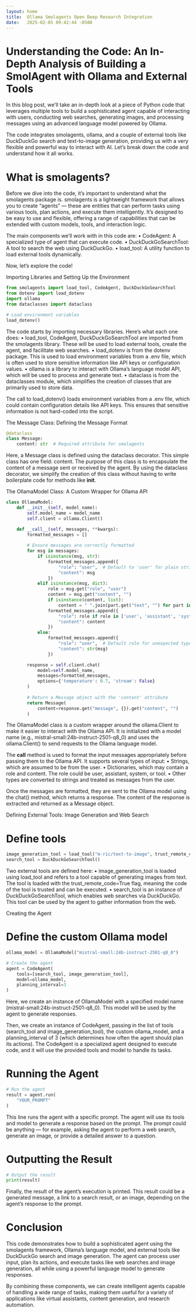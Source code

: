 ```yaml
---
layout: home
title:  Ollama Smolagents Open Deep Research Integration
date:   2025-02-05 09:42:44 -0500
---
```

# Understanding the Code: An In-Depth Analysis of Building a SmolAgent with Ollama and External Tools

In this blog post, we’ll take an in-depth look at a piece of Python code that leverages multiple tools to build a sophisticated agent capable of interacting with users, conducting web searches, generating images, and processing messages using an advanced language model powered by Ollama.

The code integrates smolagents, ollama, and a couple of external tools like DuckDuckGo search and text-to-image generation, providing us with a very flexible and powerful way to interact with AI. Let’s break down the code and understand how it all works.

# What is smolagents?

Before we dive into the code, it’s important to understand what the smolagents package is. smolagents is a lightweight framework that allows you to create “agents” — these are entities that can perform tasks using various tools, plan actions, and execute them intelligently. It’s designed to be easy to use and flexible, offering a range of capabilities that can be extended with custom models, tools, and interaction logic.

The main components we’ll work with in this code are:
	•	CodeAgent: A specialized type of agent that can execute code.
	•	DuckDuckGoSearchTool: A tool to search the web using DuckDuckGo.
	•	load_tool: A utility function to load external tools dynamically.

Now, let’s explore the code!

Importing Libraries and Setting Up the Environment

```python
from smolagents import load_tool, CodeAgent, DuckDuckGoSearchTool
from dotenv import load_dotenv
import ollama
from dataclasses import dataclass

# Load environment variables
load_dotenv()
```

The code starts by importing necessary libraries. Here’s what each one does:
	•	load_tool, CodeAgent, DuckDuckGoSearchTool are imported from the smolagents library. These will be used to load external tools, create the agent, and facilitate web searches.
	•	load_dotenv is from the dotenv package. This is used to load environment variables from a .env file, which is often used to store sensitive information like API keys or configuration values.
	•	ollama is a library to interact with Ollama’s language model API, which will be used to process and generate text.
	•	dataclass is from the dataclasses module, which simplifies the creation of classes that are primarily used to store data.

The call to load_dotenv() loads environment variables from a .env file, which could contain configuration details like API keys. This ensures that sensitive information is not hard-coded into the script.

The Message Class: Defining the Message Format

```python
@dataclass
class Message:
    content: str  # Required attribute for smolagents
```

Here, a Message class is defined using the dataclass decorator. This simple class has one field: content. The purpose of this class is to encapsulate the content of a message sent or received by the agent. By using the dataclass decorator, we simplify the creation of this class without having to write boilerplate code for methods like __init__.

The OllamaModel Class: A Custom Wrapper for Ollama API

```python
class OllamaModel:
    def __init__(self, model_name):
        self.model_name = model_name
        self.client = ollama.Client()

    def __call__(self, messages, **kwargs):
        formatted_messages = []
        
        # Ensure messages are correctly formatted
        for msg in messages:
            if isinstance(msg, str):
                formatted_messages.append({
                    "role": "user",  # Default to 'user' for plain strings
                    "content": msg
                })
            elif isinstance(msg, dict):
                role = msg.get("role", "user")
                content = msg.get("content", "")
                if isinstance(content, list):
                    content = " ".join(part.get("text", "") for part in content if isinstance(part, dict) and "text" in part)
                formatted_messages.append({
                    "role": role if role in ['user', 'assistant', 'system', 'tool'] else 'user',
                    "content": content
                })
            else:
                formatted_messages.append({
                    "role": "user",  # Default role for unexpected types
                    "content": str(msg)
                })

        response = self.client.chat(
            model=self.model_name,
            messages=formatted_messages,
            options={'temperature': 0.7, 'stream': False}
        )
        
        # Return a Message object with the 'content' attribute
        return Message(
            content=response.get("message", {}).get("content", "")
        )
```

The OllamaModel class is a custom wrapper around the ollama.Client to make it easier to interact with the Ollama API. It is initialized with a model name (e.g., mistral-small:24b-instruct-2501-q8_0) and uses the ollama.Client() to send requests to the Ollama language model.

The __call__ method is used to format the input messages appropriately before passing them to the Ollama API. It supports several types of input:
	•	Strings, which are assumed to be from the user.
	•	Dictionaries, which may contain a role and content. The role could be user, assistant, system, or tool.
	•	Other types are converted to strings and treated as messages from the user.

Once the messages are formatted, they are sent to the Ollama model using the chat() method, which returns a response. The content of the response is extracted and returned as a Message object.

Defining External Tools: Image Generation and Web Search

# Define tools

```python
image_generation_tool = load_tool("m-ric/text-to-image", trust_remote_code=True)
search_tool = DuckDuckGoSearchTool()
```

Two external tools are defined here:
	•	image_generation_tool is loaded using load_tool and refers to a tool capable of generating images from text. The tool is loaded with the trust_remote_code=True flag, meaning the code of the tool is trusted and can be executed.
	•	search_tool is an instance of DuckDuckGoSearchTool, which enables web searches via DuckDuckGo. This tool can be used by the agent to gather information from the web.

Creating the Agent

# Define the custom Ollama model

```python
ollama_model = OllamaModel("mistral-small:24b-instruct-2501-q8_0")

# Create the agent
agent = CodeAgent(
    tools=[search_tool, image_generation_tool],
    model=ollama_model,
    planning_interval=3
)
```

Here, we create an instance of OllamaModel with a specified model name (mistral-small:24b-instruct-2501-q8_0). This model will be used by the agent to generate responses.

Then, we create an instance of CodeAgent, passing in the list of tools (search_tool and image_generation_tool), the custom ollama_model, and a planning_interval of 3 (which determines how often the agent should plan its actions). The CodeAgent is a specialized agent designed to execute code, and it will use the provided tools and model to handle its tasks.

# Running the Agent

```python
# Run the agent
result = agent.run(
    "YOUR_PROMPT"
)
```

This line runs the agent with a specific prompt. The agent will use its tools and model to generate a response based on the prompt. The prompt could be anything — for example, asking the agent to perform a web search, generate an image, or provide a detailed answer to a question.

# Outputting the Result

```python
# Output the result
print(result)
```

Finally, the result of the agent’s execution is printed. This result could be a generated message, a link to a search result, or an image, depending on the agent’s response to the prompt.

# Conclusion

This code demonstrates how to build a sophisticated agent using the smolagents framework, Ollama’s language model, and external tools like DuckDuckGo search and image generation. The agent can process user input, plan its actions, and execute tasks like web searches and image generation, all while using a powerful language model to generate responses.

By combining these components, we can create intelligent agents capable of handling a wide range of tasks, making them useful for a variety of applications like virtual assistants, content generation, and research automation.
